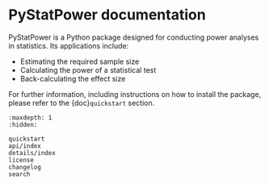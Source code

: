 # PyStatPower documentation

PyStatPower is a Python package designed for conducting power analyses in statistics. Its applications include:

- Estimating the required sample size
- Calculating the power of a statistical test
- Back-calculating the effect size

For further information, including instructions on how to install the package, please refer to the {doc}`quickstart` section.

```{toctree}
:maxdepth: 1
:hidden:

quickstart
api/index
details/index
license
changelog
search
```
